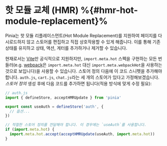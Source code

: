 # 핫 모듈 교체 (HMR) %{#hmr-hot-module-replacement}%

Pinia는 핫 모듈 리플레이스먼트(Hot Module Replacement)를 지원하여 페이지를 다시로드하지 않고 스토어를 편집하고 직접 상호작용할 수 있게 해줍니다. 이를 통해 기존 상태를 유지하고 상태, 액션, 게터를 추가하거나 제거할 수 있습니다.

현재로서는 [Vite](https://vitejs.dev/guide/api-hmr.html#hmr-api)만 공식적으로 지원하지만, `import.meta.hot` 스펙을 구현하는 모든 번들러(e.g. [webpack](https://webpack.js.org/api/module-variables/#importmetawebpackhot)은 `import.meta.hot` 대신 `import.meta.webpackHot`을 사용하는 것으로 보입니다)을 사용할 수 있습니다.
스토어 정의 다음에 이 코드 스니펫을 추가해야 합니다. `auth.js`, `cart.js`, `chat.js`라는 세 개의 스토어가 있다고 가정해보겠습니다. _스토어 정의_ 생성 후에 다음 코드를 추가하면 됩니다(적용 방식에 맞게 수정 필요):

```js
// auth.js
import { defineStore, acceptHMRUpdate } from 'pinia'

export const useAuth = defineStore('auth', {
  // 옵션...
})

// 적절한 스토어 정의를 전달해야 합니다. 이 경우에는 `useAuth`를 사용합니다.
if (import.meta.hot) {
  import.meta.hot.accept(acceptHMRUpdate(useAuth, import.meta.hot))
}
```
